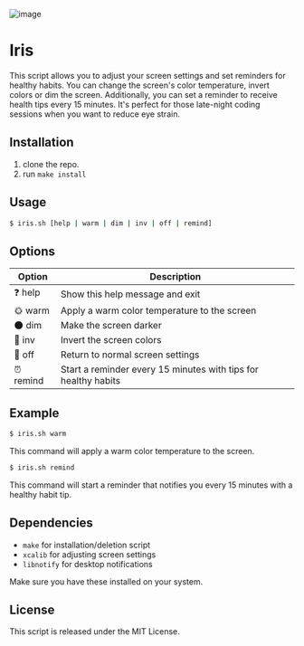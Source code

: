 ![image](https://github.com/M1ghtyMushroom/iris/assets/149011900/0ea262aa-b6fd-4b91-bbda-6cf768230bcb)

# Iris

This script allows you to adjust your screen settings and set reminders for healthy habits. You can change the screen's color temperature, invert colors or dim the screen. Additionally, you can set a reminder to receive health tips every 15 minutes.
It's perfect for those late-night coding sessions when you want to reduce eye strain.

## Installation

1. clone the repo.
2. run `make install`

## Usage

```bash
$ iris.sh [help | warm | dim | inv | off | remind]
```

## Options

| Option    | Description                                                    |
| --------- | -------------------------------------------------------------- |
| ❓ help   | Show this help message and exit                                |
| 🌞 warm   | Apply a warm color temperature to the screen                   |
| 🌑 dim    | Make the screen darker                                         |
| 🌈 inv    | Invert the screen colors                                       |
| 🔄 off    | Return to normal screen settings                               |
| ⏰ remind | Start a reminder every 15 minutes with tips for healthy habits |

## Example

```bash
$ iris.sh warm
```

This command will apply a warm color temperature to the screen.

```bash
$ iris.sh remind
```

This command will start a reminder that notifies you every 15 minutes with a healthy habit tip.

## Dependencies

- `make` for installation/deletion script
- `xcalib` for adjusting screen settings
- `libnotify` for desktop notifications

Make sure you have these installed on your system.

## License

This script is released under the MIT License.
